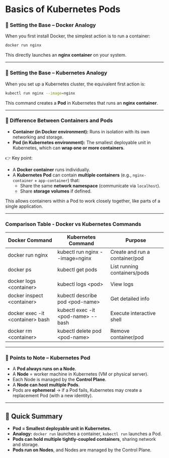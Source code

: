 # Basics of Kubernetes Pods

### 🔹 Setting the Base – Docker Analogy

When you first install Docker, the simplest action is to run a container:

```bash
docker run nginx
```

This directly launches an **nginx container** on your system.

***

### 🔹 Setting the Base – Kubernetes Analogy

When you set up a Kubernetes cluster, the equivalent first action is:

```bash
kubectl run nginx --image=nginx
```

This command creates a **Pod** in Kubernetes that runs an **nginx container**.

***

### 🔑 Difference Between Containers and Pods

* **Container (in Docker environment):** Runs in isolation with its own networking and storage.
* **Pod (in Kubernetes environment):** The smallest deployable unit in Kubernetes, which can **wrap one or more containers**.

👉 Key point:

* A **Docker container** runs individually.
* A **Kubernetes Pod** can contain **multiple containers** (e.g., `nginx-container` + `app-container`) that:
  * Share the same **network namespace** (communicate via `localhost`).
  * Share **storage volumes** if defined.

This allows containers within a Pod to work closely together, like parts of a single application.



***

### Comparison Table - Docker vs Kubernetes Commands

<table><thead><tr><th width="267.20001220703125">Docker Command</th><th width="292">Kubernetes Command</th><th width="258.800048828125">Purpose</th></tr></thead><tbody><tr><td>docker run nginx </td><td>kubectl run nginx --image=nginx </td><td>Create and run a container/pod</td></tr><tr><td>docker ps </td><td>kubectl get pods </td><td>List running containers/pods</td></tr><tr><td>docker logs &#x3C;container> </td><td>kubectl logs &#x3C;pod> </td><td>View logs</td></tr><tr><td>docker inspect &#x3C;container> </td><td>kubectl describe pod &#x3C;pod-name> </td><td>Get detailed info</td></tr><tr><td>docker exec -it &#x3C;container> bash </td><td>kubectl exec -it &#x3C;pod-name> -- bash </td><td>Execute interactive shell</td></tr><tr><td>docker rm &#x3C;container> </td><td>kubectl delete pod &#x3C;pod-name> </td><td>Remove container/pod</td></tr></tbody></table>

***

### 📍 Points to Note – Kubernetes Pod

* A **Pod always runs on a Node**.
* A **Node** = worker machine in Kubernetes (VM or physical server).
* Each Node is managed by the **Control Plane**.
* A **Node can host multiple Pods**.
* Pods are **ephemeral** → if a Pod fails, Kubernetes may create a replacement Pod (with a new identity).

***

## 🚀 Quick Summary

* **Pod = Smallest deployable unit in Kubernetes.**
* **Analogy:** `docker run` launches a container, `kubectl run` launches a Pod.
* **Pods can hold multiple tightly-coupled containers**, sharing network and storage.
* **Pods run on Nodes**, and Nodes are managed by the Control Plane.
